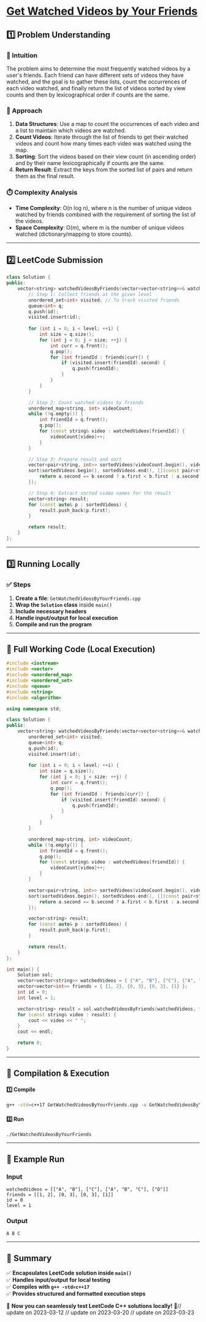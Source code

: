 # **[Get Watched Videos by Your Friends](https://leetcode.com/problems/get-watched-videos-by-your-friends/description/)**  

## **1️⃣ Problem Understanding**  
### **📌 Intuition**  
The problem aims to determine the most frequently watched videos by a user's friends. Each friend can have different sets of videos they have watched, and the goal is to gather these lists, count the occurrences of each video watched, and finally return the list of videos sorted by view counts and then by lexicographical order if counts are the same.

### **🚀 Approach**  
1. **Data Structures**: Use a map to count the occurrences of each video and a list to maintain which videos are watched.
2. **Count Videos**: Iterate through the list of friends to get their watched videos and count how many times each video was watched using the map.
3. **Sorting**: Sort the videos based on their view count (in ascending order) and by their name lexicographically if counts are the same.
4. **Return Result**: Extract the keys from the sorted list of pairs and return them as the final result.

### **⏱️ Complexity Analysis**  
- **Time Complexity**: O(n log n), where n is the number of unique videos watched by friends combined with the requirement of sorting the list of the videos.
- **Space Complexity**: O(m), where m is the number of unique videos watched (dictionary/mapping to store counts).

---  

## **2️⃣ LeetCode Submission**  
```cpp
class Solution {
public:
    vector<string> watchedVideosByFriends(vector<vector<string>>& watchedVideos, vector<vector<int>>& friends, int id, int level) {
        // Step 1: Collect friends at the given level
        unordered_set<int> visited; // To track visited friends
        queue<int> q;
        q.push(id);
        visited.insert(id);
        
        for (int i = 0; i < level; ++i) {
            int size = q.size();
            for (int j = 0; j < size; ++j) {
                int curr = q.front();
                q.pop();
                for (int friendId : friends[curr]) {
                    if (visited.insert(friendId).second) {
                        q.push(friendId);
                    }
                }
            }
        }

        // Step 2: Count watched videos by friends
        unordered_map<string, int> videoCount;
        while (!q.empty()) {
            int friendId = q.front();
            q.pop();
            for (const string& video : watchedVideos[friendId]) {
                videoCount[video]++;
            }
        }

        // Step 3: Prepare result and sort
        vector<pair<string, int>> sortedVideos(videoCount.begin(), videoCount.end());
        sort(sortedVideos.begin(), sortedVideos.end(), [](const pair<string, int>& a, const pair<string, int>& b) {
            return a.second == b.second ? a.first < b.first : a.second < b.second;
        });

        // Step 4: Extract sorted video names for the result
        vector<string> result;
        for (const auto& p : sortedVideos) {
            result.push_back(p.first);
        }

        return result;
    }
};
```  

---  

## **3️⃣ Running Locally**  
### **✅ Steps**  
1. **Create a file**: `GetWatchedVideosByYourFriends.cpp`  
2. **Wrap the `Solution` class** inside `main()`  
3. **Include necessary headers**  
4. **Handle input/output for local execution**  
5. **Compile and run the program**  

---  

## **📝 Full Working Code (Local Execution)**  
```cpp
#include <iostream>
#include <vector>
#include <unordered_map>
#include <unordered_set>
#include <queue>
#include <string>
#include <algorithm>

using namespace std;

class Solution {
public:
    vector<string> watchedVideosByFriends(vector<vector<string>>& watchedVideos, vector<vector<int>>& friends, int id, int level) {
        unordered_set<int> visited;
        queue<int> q;
        q.push(id);
        visited.insert(id);
        
        for (int i = 0; i < level; ++i) {
            int size = q.size();
            for (int j = 0; j < size; ++j) {
                int curr = q.front();
                q.pop();
                for (int friendId : friends[curr]) {
                    if (visited.insert(friendId).second) {
                        q.push(friendId);
                    }
                }
            }
        }

        unordered_map<string, int> videoCount;
        while (!q.empty()) {
            int friendId = q.front();
            q.pop();
            for (const string& video : watchedVideos[friendId]) {
                videoCount[video]++;
            }
        }

        vector<pair<string, int>> sortedVideos(videoCount.begin(), videoCount.end());
        sort(sortedVideos.begin(), sortedVideos.end(), [](const pair<string, int>& a, const pair<string, int>& b) {
            return a.second == b.second ? a.first < b.first : a.second < b.second;
        });

        vector<string> result;
        for (const auto& p : sortedVideos) {
            result.push_back(p.first);
        }

        return result;
    }
};

int main() {
    Solution sol;
    vector<vector<string>> watchedVideos = { {"A", "B"}, {"C"}, {"A", "B", "C"}, {"D"} };
    vector<vector<int>> friends = { {1, 2}, {0, 3}, {0, 3}, {1} };
    int id = 0;
    int level = 1;

    vector<string> result = sol.watchedVideosByFriends(watchedVideos, friends, id, level);
    for (const string& video : result) {
        cout << video << " ";
    }
    cout << endl;

    return 0;
}
```  

---  

## **🔧 Compilation & Execution**  
#### **1️⃣ Compile**  
```bash
g++ -std=c++17 GetWatchedVideosByYourFriends.cpp -o GetWatchedVideosByYourFriends
```  

#### **2️⃣ Run**  
```bash
./GetWatchedVideosByYourFriends
```  

---  

## **🎯 Example Run**  
### **Input**  
```
watchedVideos = [["A", "B"], ["C"], ["A", "B", "C"], ["D"]]
friends = [[1, 2], [0, 3], [0, 3], [1]]
id = 0
level = 1
```  
### **Output**  
```
A B C 
```  

---  

## **📌 Summary**  
✅ **Encapsulates LeetCode solution inside `main()`**  
✅ **Handles input/output for local testing**  
✅ **Compiles with `g++ -std=c++17`**  
✅ **Provides structured and formatted execution steps**  

🚀 **Now you can seamlessly test LeetCode C++ solutions locally!** 🚀// update on 2023-03-12
// update on 2023-03-20
// update on 2023-03-23
